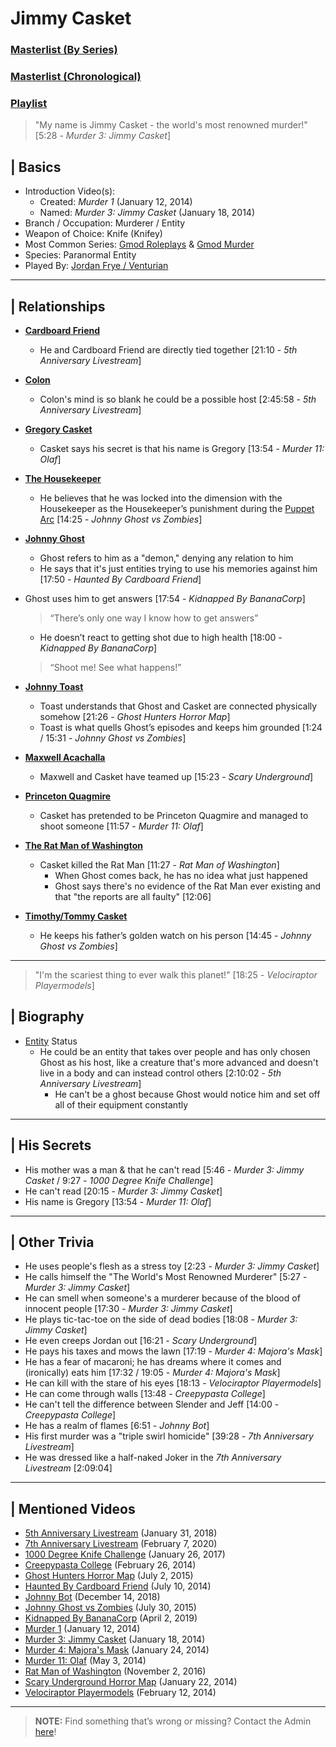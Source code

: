 # Jimmy Casket
### [Masterlist \(By Series)](https://drive.google.com/open?id=1Q70TOV2USknDBMNtzaAegT2xaBJPmYXNBV_BQyPij28)
### [Masterlist \(Chronological)](https://drive.google.com/open?id=1cSqV-6bN2i3ZpLb4thxJJ4LALoFeQ11kgFLUowdLEU0)
### [Playlist](https://www.youtube.com/playlist?list=PLwljWXtmIKiTQOsXv2VfLvmWRx8JWGDV-)

> "My name is Jimmy Casket - the world's most renowned murder!" \[5:28 - *Murder 3: Jimmy Casket*]

## | Basics
- Introduction Video(s):
  - Created: *Murder 1* \(January 12, 2014)
  - Named: *Murder 3: Jimmy Casket* \(January 18, 2014)
- Branch / Occupation: Murderer / Entity
- Weapon of Choice: Knife \(Knifey)
- Most Common Series: [Gmod Roleplays](6.Series/Gmod/Roleplays.md) & [Gmod Murder](6.Series/Gmod/Murder.md)
- Species: Paranormal Entity
- Played By: [Jordan Frye / Venturian](3.Siblings/3.1.Jordan-Frye-Venturian.md)

----

## | Relationships
- [**Cardboard Friend**](5.Characters/Cardboard_Friend.md)
  - He and Cardboard Friend are directly tied together \[21:10 - *5th Anniversary Livestream*]

- [**Colon**](5.Characters/Chris_Colon_Ghostie.md)
  - Colon's mind is so blank he could be a possible host \[2:45:58 - *5th Anniversary Livestream*]

- [**Gregory Casket**](5.Characters/One-Off_Uncommon.md)
  - Casket says his secret is that his name is Gregory \[13:54 - *Murder 11: Olaf*]

- [**The Housekeeper**](5.Characters/Housekeeper.md)
  - He believes that he was locked into the dimension with the Housekeeper as the Housekeeper’s punishment during the [Puppet Arc](4.World/Puppet_Arc.md) \[14:25 - *Johnny Ghost vs Zombies*]

- [**Johnny Ghost**](5.Characters/Johnny_Ghost.md)
  - Ghost refers to him as a "demon," denying any relation to him
   - He says that it's just entities trying to use his memories against him \[17:50 - *Haunted By Cardboard Friend*]
- Ghost uses him to get answers \[17:54 - *Kidnapped By BananaCorp*]
  > “There’s only one way I know how to get answers”
   - He doesn’t react to getting shot due to high health \[18:00 - *Kidnapped By BananaCorp*]
   > “Shoot me! See what happens!”

- [**Johnny Toast**](5.Characters/Johnny_Toast.md)
  - Toast understands that Ghost and Casket are connected physically somehow \[21:26 - *Ghost Hunters Horror Map*]
  - Toast is what quells Ghost’s episodes and keeps him grounded \[1:24 / 15:31 - *Johnny Ghost vs Zombies*]

- [**Maxwell Acachalla**](5.Characters/Maxwell_Acachalla.md)
  - Maxwell and Casket have teamed up \[15:23 - *Scary Underground*]

- [**Princeton Quagmire**](5.Characters/Princeton_Quagmire.md)
  - Casket has pretended to be Princeton Quagmire and managed to shoot someone \[11:57 - *Murder 11: Olaf*]

- [**The Rat Man of Washington**](5.Characters/One-Use_Uncommon.md)
  - Casket killed the Rat Man \[11:27 - *Rat Man of Washington*]
    - When Ghost comes back, he has no idea what just happened
    - Ghost says there's no evidence of the Rat Man ever existing and that "the reports are all faulty" \[12:06]

- [**Timothy/Tommy Casket**](5.Characters/One-Use_Uncommon.md)
  - He keeps his father’s golden watch on his person \[14:45 - *Johnny Ghost vs Zombies*]

----

> "I'm the scariest thing to ever walk this planet!" \[18:25 - *Velociraptor Playermodels*]

## | Biography
- [Entity](4.World/Ghosts-Entities.md) Status
  - He could be an entity that takes over people and has only chosen Ghost as his host, like a creature that's more advanced and doesn't live in a body and can instead control others \[2:10:02 - *5th Anniversary Livestream*]
    - He can't be a ghost because Ghost would notice him and set off all of their equipment constantly

----

## | His Secrets
- His mother was a man & that he can't read \[5:46 - *Murder 3: Jimmy Casket* / 9:27 - *1000 Degree Knife Challenge*]
- He can't read \[20:15 - *Murder 3: Jimmy Casket*]
- His name is Gregory \[13:54 - *Murder 11: Olaf*]

----

## | Other Trivia
- He uses people's flesh as a stress toy \[2:23 - *Murder 3: Jimmy Casket*]
- He calls himself the "The World's Most Renowned Murderer" \[5:27 - *Murder 3: Jimmy Casket*]
- He can smell when someone's a murderer because of the blood of innocent people \[17:30 - *Murder 3: Jimmy Casket*]
- He plays tic-tac-toe on the side of dead bodies \[18:08 - *Murder 3: Jimmy Casket*]
- He even creeps Jordan out \[16:21 - *Scary Underground*]
- He pays his taxes and mows the lawn \[17:19 - *Murder 4: Majora's Mask*]
- He has a fear of macaroni; he has dreams where it comes and \(ironically) eats him \[17:32 / 19:05 - *Murder 4: Majora's Mask*]
- He can kill with the stare of his eyes \[18:13 - *Velociraptor Playermodels*]
- He can come through walls \[13:48 - *Creepypasta College*]
- He can't tell the difference between Slender and Jeff \[14:00 - *Creepypasta College*]
- He has a realm of flames \[6:51 - *Johnny Bot*]
- His first murder was a "triple swirl homicide" \[39:28 - *7th Anniversary Livestream*]
- He was dressed like a half-naked Joker in the *7th Anniversary Livestream* \[2:09:04]

----

## | Mentioned Videos
- [5th Anniversary Livestream](https://youtu.be/6AHnicY1Iq4) \(January 31, 2018)
- [7th Anniversary Livestream](https://youtu.be/GBFpW-t83Zs) \(February 7, 2020)
- [1000 Degree Knife Challenge](https://youtu.be/pzntssXrvsE) \(January 26, 2017)
- [Creepypasta College](https://youtu.be/TyTM5NU8jKY) \(February 26, 2014)
- [Ghost Hunters Horror Map](https://youtu.be/oA9jS2ArUk0) \(July 2, 2015)
- [Haunted By Cardboard Friend](https://youtu.be/jG3Iarj08BQ) \(July 10, 2014)
- [Johnny Bot](https://youtu.be/I_8FpxwKSNo) \(December 14, 2018)
- [Johnny Ghost vs Zombies](https://youtu.be/ZZi4QOcKkno) \(July 30, 2015)
- [Kidnapped By BananaCorp](https://youtu.be/wt_kHMmAnTQ) \(April 2, 2019)
- [Murder 1](https://youtu.be/P4R_xbJrHWo) \(January 12, 2014)
- [Murder 3: Jimmy Casket](https://youtu.be/ijGTXelXjx4) \(January 18, 2014)
- [Murder 4: Majora's Mask](https://youtu.be/rJShOzX411o) \(January 24, 2014)
- [Murder 11: Olaf](https://youtu.be/g2tvu5gFGhI) \(May 3, 2014)
- [Rat Man of Washington](https://youtu.be/DYH4xQ-U0gE) \(November 2, 2016)
- [Scary Underground Horror Map](https://youtu.be/Hd_KT6KbnHI) \(January 22, 2014)
- [Velociraptor Playermodels](https://youtu.be/BQk4sBDghZE) \(February 12, 2014)

----

> **NOTE:** Find something that’s wrong or missing? Contact the Admin [here](../chapter_2.md)!